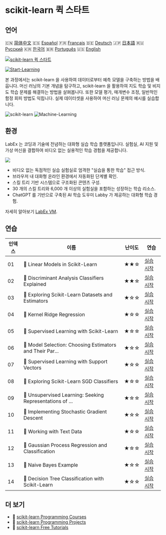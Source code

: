 # scikit-learn 퀵 스타트

## 언어

🇨🇳 [简体中文](README_zh.md) 🇪🇸 [Español](README_es.md) 🇫🇷 [Français](README_fr.md) 🇩🇪 [Deutsch](README_de.md) 🇯🇵 [日本語](README_ja.md) 🇷🇺 [Русский](README_ru.md) 🇰🇷 [한국어](README_ko.md) 🇧🇷 [Português](README_pt.md) 🇺🇸 [English](README.md) 

[![scikit-learn 퀵 스타트](https://cover-creator.labex.io/quick-start-with-scikit-learn.png?lang=ko)](https://labex.io/ko/courses/quick-start-with-scikit-learn)

[![Start-Learning](https://img.shields.io/badge/Start-Learning-whitesmoke?style=for-the-badge)](https://labex.io/ko/courses/quick-start-with-scikit-learn)

본 과정에서는 scikit-learn 을 사용하여 데이터로부터 예측 모델을 구축하는 방법을 배웁니다. 머신 러닝의 기본 개념을 탐구하고, scikit-learn 을 활용하여 지도 학습 및 비지도 학습 문제를 해결하는 방법을 살펴봅니다. 또한 모델 평가, 매개변수 조정, 일반적인 함정 회피 방법도 익힙니다. 실제 데이터셋을 사용하여 머신 러닝 문제의 예시를 실습합니다.

![scikit-learn](https://img.shields.io/badge/scikit-learn-whitesmoke?style=for-the-badge&logo=scikit-learn)
![Machine-Learning](https://img.shields.io/badge/Machine-Learning-whitesmoke?style=for-the-badge&logo=machine-learning)


## 환경

LabEx 는 코딩과 기술에 전념하는 대화형 실습 학습 플랫폼입니다. 실험실, AI 지원 및 가상 머신을 결합하여 비디오 없는 실용적인 학습 경험을 제공합니다.

![](https://tutorial-screenshot.getvm.io/images/vm-1725247253.png)

- 비디오 없는 독점적인 실습 실험실로 엄격한 "실습을 통한 학습" 접근 방식.
- 브라우저 내 대화형 온라인 환경에서 자동화된 단계별 확인.
- 스킬 트리 기반 시스템으로 구조화된 콘텐츠 구성.
- 30 개의 스킬 트리와 6,000 개 이상의 실험실을 포함하는 성장하는 학습 리소스.
- ChatGPT 를 기반으로 구축된 AI 학습 도우미 Labby 가 제공하는 대화형 학습 경험.

자세히 알아보기 [LabEx VM](https://support.labex.io/using-labex/virtual-machine).

## 연습

|   인덱스 | 이름                                                     | 난이도   | 연습                                                                                                                                     |
|----------|----------------------------------------------------------|----------|------------------------------------------------------------------------------------------------------------------------------------------|
|       01 | 📖 Linear Models in Scikit-Learn                         | ★★☆      | <a target='_blank' href='https://labex.io/ko/tutorials/ml-linear-models-in-scikit-learn-71093'>실습 시작</a>                             |
|       02 | 📖 Discriminant Analysis Classifiers Explained           | ★★☆      | <a target='_blank' href='https://labex.io/ko/tutorials/ml-discriminant-analysis-classifiers-explained-71094'>실습 시작</a>               |
|       03 | 📖 Exploring Scikit-Learn Datasets and Estimators        | ★☆☆      | <a target='_blank' href='https://labex.io/ko/tutorials/ml-exploring-scikit-learn-datasets-and-estimators-71095'>실습 시작</a>            |
|       04 | 📖 Kernel Ridge Regression                               | ★☆☆      | <a target='_blank' href='https://labex.io/ko/tutorials/ml-kernel-ridge-regression-71096'>실습 시작</a>                                   |
|       05 | 📖 Supervised Learning with Scikit-Learn                 | ★☆☆      | <a target='_blank' href='https://labex.io/ko/tutorials/ml-supervised-learning-with-scikit-learn-71097'>실습 시작</a>                     |
|       06 | 📖 Model Selection: Choosing Estimators and Their Par... | ★☆☆      | <a target='_blank' href='https://labex.io/ko/tutorials/ml-model-selection-choosing-estimators-and-their-parameters-71098'>실습 시작</a>  |
|       07 | 📖 Supervised Learning with Support Vectors              | ★☆☆      | <a target='_blank' href='https://labex.io/ko/tutorials/ml-supervised-learning-with-support-vectors-71099'>실습 시작</a>                  |
|       08 | 📖 Exploring Scikit-Learn SGD Classifiers                | ★☆☆      | <a target='_blank' href='https://labex.io/ko/tutorials/ml-exploring-scikit-learn-sgd-classifiers-71100'>실습 시작</a>                    |
|       09 | 📖 Unsupervised Learning: Seeking Representations of ... | ★☆☆      | <a target='_blank' href='https://labex.io/ko/tutorials/ml-unsupervised-learning-seeking-representations-of-the-data-71101'>실습 시작</a> |
|       10 | 📖 Implementing Stochastic Gradient Descent              | ★☆☆      | <a target='_blank' href='https://labex.io/ko/tutorials/ml-implementing-stochastic-gradient-descent-71102'>실습 시작</a>                  |
|       11 | 📖 Working with Text Data                                | ★☆☆      | <a target='_blank' href='https://labex.io/ko/tutorials/ml-working-with-text-data-71103'>실습 시작</a>                                    |
|       12 | 📖 Gaussian Process Regression and Classification        | ★☆☆      | <a target='_blank' href='https://labex.io/ko/tutorials/ml-gaussian-process-regression-and-classification-71104'>실습 시작</a>            |
|       13 | 📖 Naive Bayes Example                                   | ★☆☆      | <a target='_blank' href='https://labex.io/ko/tutorials/ml-naive-bayes-example-71106'>실습 시작</a>                                       |
|       14 | 📖 Decision Tree Classification with Scikit-Learn        | ★☆☆      | <a target='_blank' href='https://labex.io/ko/tutorials/ml-decision-tree-classification-with-scikit-learn-71107'>실습 시작</a>            |

## 더 보기

- 🔗 [scikit-learn Programming Courses](https://github.com/labex-labs/awesome-programming-courses)
- 🔗 [scikit-learn Programming Projects](https://github.com/labex-labs/awesome-programming-projects)
- 🔗 [scikit-learn Free Tutorials](https://github.com/labex-labs/sklearn-free-tutorials)

